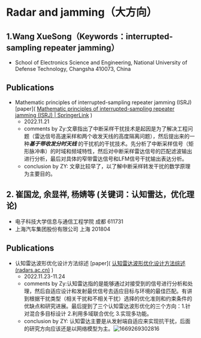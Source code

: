 # Radar and jamming（大方向）

## 1.Wang XueSong（Keywords：interrupted-sampling repeater jamming）

- School of Electronics Science and Engineering, National University of Defense Technology, Changsha 410073, China

## Publications

- Mathematic principles of interrupted-sampling repeater jamming (ISRJ)  [paper]( [Mathematic principles of interrupted-sampling repeater jamming (ISRJ) | SpringerLink](https://link.springer.com/article/10.1007/s11432-007-2017-y) )
  * 2022.11.21
  * comments by Zy:文章指出了中断采样干扰技术是起因是为了解决工程问题（雷达信号高速采样和两个收发天线的高度隔离问题），然后提出来的一种***基于带收发分时天线*** 的干扰机的干扰技术。先分析了中断采样信号（矩形脉冲串）的时域和频域特性，然后对中断采样雷达信号的匹配滤波输出进行分析，最后对具体的窄带雷达信号和LFM信号干扰输出表达分析。
  *  conclusion by ZY: 文章比较早了，以了解中断采样转发干扰的数学原理为主要目的。

## 2.   崔国龙, 余显祥, 杨婧等  (关键词：认知雷达，优化理论)

- 电子科技大学信息与通信工程学院 成都 611731
- 上海汽车集团股份有限公司 上海 201804

## Publications

- 认知雷达波形优化设计方法综述  [paper]( [认知雷达波形优化设计方法综述 (radars.ac.cn)](https://radars.ac.cn/article/doi/10.12000/JR19072)  )
  * 2022.11.23-11.24
  * comments by Zy:认知雷达指的是能够通过对接受到的信号进行分析和处理，然后自适应设计和发射最优信号去适应目标与环境的最佳匹配。有讲到根据干扰类型（相关干扰和不相关干扰）选择的优化准则和约束条件的优缺点和研究进展。最后提到了三个认知雷达波形优化的三个方向：1.针对混合多目标设计 2.利用多域联合优化 3.实现多功能。
  *  conclusion by ZY: 认知雷达主要是从发射端自适应来实现抗干扰，后面的研究方向应该还是以网络模型为主。![1669269302816](C:\Users\火华\AppData\Roaming\Typora\typora-user-images\1669269302816.png)
